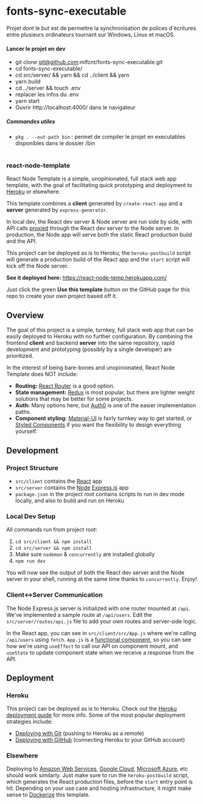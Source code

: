 # fonts-sync-executable

Projet dont le but est de permettre la synchronisation de polices d'écritures entre plusieurs ordinateurs tournant sur Windows, Linux et macOS.

#### Lancer le projet en dev
- git clone git@github.com:mlfcnt/fonts-sync-executable.git
- cd fonts-sync-executable/
- cd src/server/ && yarn &&  cd ../client && yarn
- yarn build
- cd ../server && touch .env
- replacer les infos du .env
- yarn start
- Ouvrir http://localhost:4000/ dans le navigateur

##### Commandes utiles

- `pkg . --out-path bin` : permet de compiler le projet en executables disponibles dans le dossier /bin
  &nbsp;  
  &nbsp;

### react-node-template

React Node Template is a simple, unopinionated, full stack web app template, with the goal of facilitating quick prototyping and deployment to [Heroku](https://www.heroku.com/) or elsewhere.

This template combines a **client** generated by `create-react-app` and a **server** generated by `express-generator`.

In local dev, the React dev server & Node server are run side by side, with API calls [proxied](https://create-react-app.dev/docs/proxying-api-requests-in-development/) through the React dev server to the Node server. In production, the Node app will serve both the static React production build and the API.

This project can be deployed as is to Heroku; the `heroku-postbuild` script will generate a production build of the React app and the `start` script will kick off the Node server.

**See it deployed here:** https://react-node-temp.herokuapp.com/

Just click the green **Use this template** button on the GitHub page for this repo to create your own project based off it.

## Overview

The goal of this project is a simple, turnkey, full stack web app that can be easily deployed to Heroku with no further configuration. By combining the frontend **client** and backend **server** into the same repository, rapid development and prototyping (possibly by a single developer) are prioritized.

In the interest of being bare-bones and unopinionated, React Node Template does NOT include:

- **Routing:** [React Router](https://github.com/ReactTraining/react-router) is a good option.
- **State management:** [Redux](https://github.com/reduxjs/redux) is most popular, but there are lighter weight solutions that may be better for some projects.
- **Auth:** Many options here, but [Auth0](https://auth0.com/docs/quickstart/spa/react/01-login) is one of the easier implementation paths.
- **Component styling:** [Material-UI](https://material-ui.com/) is fairly turnkey way to get started, or [Styled Components](https://styled-components.com/) if you want the flexibility to design everything yourself.

## Development

### Project Structure

- `src/client` contains the [React](https://reactjs.org/) app
- `src/server` contains the [Node](https://nodejs.org/) [Express.js](https://expressjs.com/) app
- `package.json` in the project root contains scripts to run in dev mode locally, and also to build and run on Heroku

### Local Dev Setup

All commands run from project root:

1. `cd src/client && npm install`
2. `cd src/server && npm install`
3. Make sure `nodemon` & `concurrently` are installed globally
4. `npm run dev`

You will now see the output of both the React dev server and the Node server in your shell, running at the same time thanks to `concurrently`. Enjoy!

### Client<->Server Communication

The Node Express.js server is initialized with one router mounted at `/api`. We've implemented a sample route at `/api/users`. Edit the `src/server/routes/api.js` file to add your own routes and server-side logic.

In the React app, you can see in `src/client/src/App.js` where we're calling `/api/users` using `fetch`. `App.js` is a [functional component](https://reactjs.org/docs/components-and-props.html#function-and-class-components), so you can see how we're using `useEffect` to call our API on component mount, and `useState` to update component state when we receive a response from the API.

## Deployment

### Heroku

This project can be deployed as is to Heroku. Check out the [Heroku deployment guide](https://devcenter.heroku.com/categories/deployment) for more info. Some of the most popular deployment strategies include:

- [Deploying with Git](https://devcenter.heroku.com/articles/git) (pushing to Heroku as a remote)
- [Deploying with GitHub](https://devcenter.heroku.com/articles/github-integration) (connecting Heroku to your GitHub account)

### Elsewhere

Deploying to [Amazon Web Services](https://aws.amazon.com/getting-started/projects/deploy-nodejs-web-app/), [Google Cloud](https://cloud.google.com/nodejs), [Microsoft Azure](https://azure.microsoft.com/en-us/develop/nodejs/), etc should work similarly. Just make sure to run the `heroku-postbuild` script, which generates the React production files, before the `start` entry point is hit. Depending on your use case and hosting infrastructure, it might make sense to [Dockerize](https://nodejs.org/de/docs/guides/nodejs-docker-webapp/) this template.
